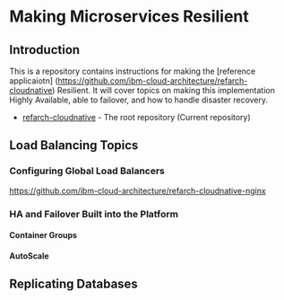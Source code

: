 # Making Microservices Resilient

## Introduction

This is a repository contains instructions for making the [reference applicaiotn] (https://github.com/ibm-cloud-architecture/refarch-cloudnative) Resilient.  It will cover topics on making this implementation Highly Available, able to failover, and how to handle disaster recovery.  

- [refarch-cloudnative](https://github.com/ibm-cloud-architecture/refarch-cloudnative)  - The root repository (Current repository)



## Load Balancing Topics


### Configuring Global Load Balancers

https://github.com/ibm-cloud-architecture/refarch-cloudnative-nginx


### HA and Failover Built into the Platform

#### Container Groups

#### AutoScale  




## Replicating Databases

